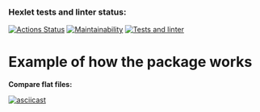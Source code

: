 ### Hexlet tests and linter status:
[![Actions Status](https://github.com/MarinaRodina/frontend-project-46/workflows/hexlet-check/badge.svg)](https://github.com/MarinaRodina/frontend-project-46/actions)  [![Maintainability](https://api.codeclimate.com/v1/badges/8f78b3e0e082b4f17984/maintainability)](https://codeclimate.com/github/MarinaRodina/frontend-project-46/maintainability)
[![Tests and linter](https://github.com/MarinaRodina/frontend-project-46/actions/workflows/gendiff.yml/badge.svg)](https://github.com/MarinaRodina/frontend-project-46/actions/workflows/gendiff.yml)

# **Example of how the package works**
**Compare flat files:**

[![asciicast](https://asciinema.org/a/1Mwe0xgpnG9djM8AY5CSSEcBi.svg)](https://asciinema.org/a/1Mwe0xgpnG9djM8AY5CSSEcBi)

